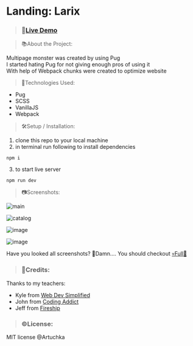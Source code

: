 # Landing: Larix

>### 🔗[Live Demo](https://artuchka.github.io/larix/)

>📚About the Project:

Multipage monster was created by using Pug \
I started hating Pug for not giving enough pros of using it \
With help of Webpack chunks were created to optimize website 

>🧰Technologies Used:
- Pug
- SCSS
- VanillaJS
- Webpack

>🛠️Setup / Installation: 
>
1. clone this repo to your local machine
2. in terminal run following to install dependencies
```
npm i
```

3. to start live server
```
npm run dev
```


>📷Screenshots:

![main](https://user-images.githubusercontent.com/42734308/218529528-cc6f9c90-1da9-459e-b1ec-7955311cc387.png)

![catalog](https://user-images.githubusercontent.com/42734308/218529644-e5bfbc78-aecf-45a6-bdce-a7638cd088b7.png)

![image](https://user-images.githubusercontent.com/42734308/218529741-06faa585-6beb-4fc8-b72e-88c075e3e0b6.png)

![image](https://user-images.githubusercontent.com/42734308/218529576-b59acae1-bde3-4955-bbd5-83617516fee5.png)


Have you looked all screenshots? 🤯Damn....
You should checkout [💀Full🔗](https://artuchka.github.io/larix/)


>### 📝Credits: 
Thanks to my teachers: 
- Kyle from [Web Dev Simplified](https://www.youtube.com/@WebDevSimplified)
- John from [Coding Addict](https://www.youtube.com/@CodingAddict)
- Jeff from [Fireship](https://www.youtube.com/@Fireship)

>### ©️License: 
MIT license @Artuchka
